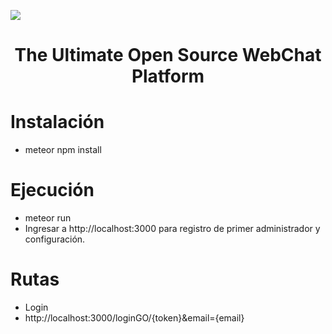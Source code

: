 
![](https://user-images.githubusercontent.com/551004/43643393-884b00a4-9701-11e8-94d8-14c46d1f3660.png)

<h1 align="center">
  The Ultimate Open Source WebChat Platform
</h1>

# Instalación

* meteor npm install

# Ejecución

* meteor run
* Ingresar a http://localhost:3000 para registro de primer administrador y configuración.

# Rutas

* Login
* http://localhost:3000/loginGO/{token}&email={email} 


